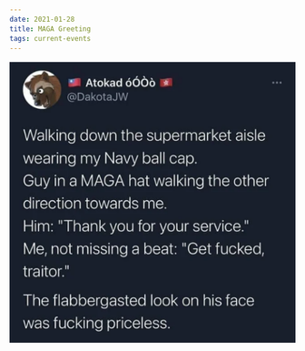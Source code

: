 ```yaml
---
date: 2021-01-28
title: MAGA Greeting
tags: current-events
---
```


![maga.png](https://raw.githubusercontent.com/muneer78/muneer78.github.io/master/images/maga.png)
